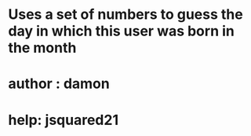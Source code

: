 #  Uses a set of numbers to guess the day in which this user was born in the month

# author : damon
# help: jsquared21
